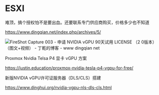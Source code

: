 # ESXI

难顶，搞个授权怕不是要出血。还要联系专门供应商购买，价格多少也不知道

https://www.dingqian.net/index.php/archives/5/

![FireShot Capture 003 - 申请 NVIDIA vGPU 90天试用 LICENSE （2 0版本）（图文+视频） - 丁乾的博客 - www dingqian net](https://user-images.githubusercontent.com/59044398/191197160-dcbc7c36-6501-4384-8878-1b4327f6682e.png)


Proxmox Nvidia Telsa P4 显卡 vGPU 方案

https://justin.education/proxmox-nvidia-tesla-p4-vgpu-for-free/

新版NVIDIA vGPU许可证服务器（DLS/CLS）搭建

https://www.dinghui.org/nvidia-vgpu-nls-dls-cls.html
